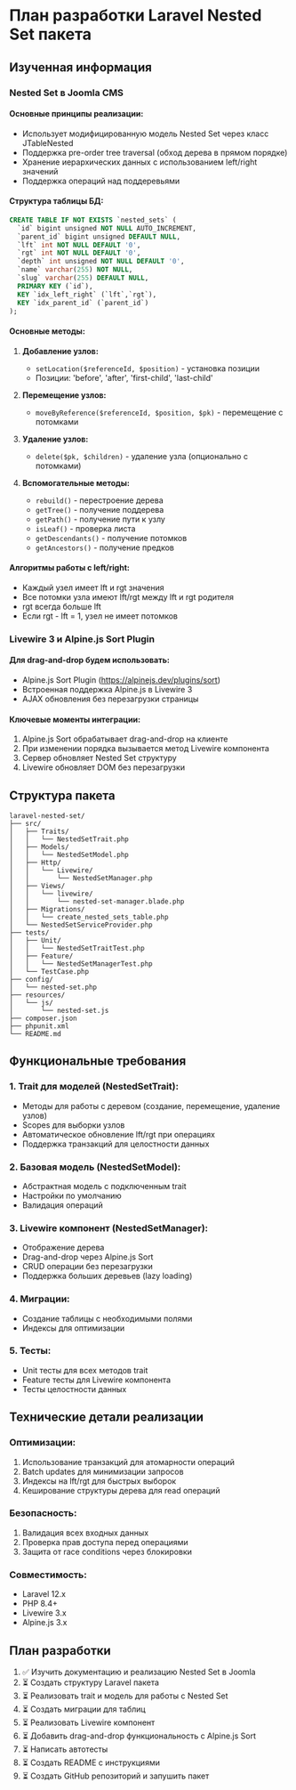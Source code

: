 # План разработки Laravel Nested Set пакета

## Изученная информация

### Nested Set в Joomla CMS

#### Основные принципы реализации:
- Использует модифицированную модель Nested Set через класс JTableNested
- Поддержка pre-order tree traversal (обход дерева в прямом порядке)
- Хранение иерархических данных с использованием left/right значений
- Поддержка операций над поддеревьями

#### Структура таблицы БД:
```sql
CREATE TABLE IF NOT EXISTS `nested_sets` (
  `id` bigint unsigned NOT NULL AUTO_INCREMENT,
  `parent_id` bigint unsigned DEFAULT NULL,
  `lft` int NOT NULL DEFAULT '0',
  `rgt` int NOT NULL DEFAULT '0',
  `depth` int unsigned NOT NULL DEFAULT '0',
  `name` varchar(255) NOT NULL,
  `slug` varchar(255) DEFAULT NULL,
  PRIMARY KEY (`id`),
  KEY `idx_left_right` (`lft`,`rgt`),
  KEY `idx_parent_id` (`parent_id`)
);
```

#### Основные методы:
1. **Добавление узлов:**
   - `setLocation($referenceId, $position)` - установка позиции
   - Позиции: 'before', 'after', 'first-child', 'last-child'

2. **Перемещение узлов:**
   - `moveByReference($referenceId, $position, $pk)` - перемещение с потомками

3. **Удаление узлов:**
   - `delete($pk, $children)` - удаление узла (опционально с потомками)

4. **Вспомогательные методы:**
   - `rebuild()` - перестроение дерева
   - `getTree()` - получение поддерева
   - `getPath()` - получение пути к узлу
   - `isLeaf()` - проверка листа
   - `getDescendants()` - получение потомков
   - `getAncestors()` - получение предков

#### Алгоритмы работы с left/right:
- Каждый узел имеет lft и rgt значения
- Все потомки узла имеют lft/rgt между lft и rgt родителя
- rgt всегда больше lft
- Если rgt - lft = 1, узел не имеет потомков

### Livewire 3 и Alpine.js Sort Plugin

#### Для drag-and-drop будем использовать:
- Alpine.js Sort Plugin (https://alpinejs.dev/plugins/sort)
- Встроенная поддержка Alpine.js в Livewire 3
- AJAX обновления без перезагрузки страницы

#### Ключевые моменты интеграции:
1. Alpine.js Sort обрабатывает drag-and-drop на клиенте
2. При изменении порядка вызывается метод Livewire компонента
3. Сервер обновляет Nested Set структуру
4. Livewire обновляет DOM без перезагрузки

## Структура пакета

```
laravel-nested-set/
├── src/
│   ├── Traits/
│   │   └── NestedSetTrait.php
│   ├── Models/
│   │   └── NestedSetModel.php
│   ├── Http/
│   │   └── Livewire/
│   │       └── NestedSetManager.php
│   ├── Views/
│   │   └── livewire/
│   │       └── nested-set-manager.blade.php
│   ├── Migrations/
│   │   └── create_nested_sets_table.php
│   └── NestedSetServiceProvider.php
├── tests/
│   ├── Unit/
│   │   └── NestedSetTraitTest.php
│   ├── Feature/
│   │   └── NestedSetManagerTest.php
│   └── TestCase.php
├── config/
│   └── nested-set.php
├── resources/
│   └── js/
│       └── nested-set.js
├── composer.json
├── phpunit.xml
└── README.md
```

## Функциональные требования

### 1. Trait для моделей (NestedSetTrait):
- Методы для работы с деревом (создание, перемещение, удаление узлов)
- Scopes для выборки узлов
- Автоматическое обновление lft/rgt при операциях
- Поддержка транзакций для целостности данных

### 2. Базовая модель (NestedSetModel):
- Абстрактная модель с подключенным trait
- Настройки по умолчанию
- Валидация операций

### 3. Livewire компонент (NestedSetManager):
- Отображение дерева
- Drag-and-drop через Alpine.js Sort
- CRUD операции без перезагрузки
- Поддержка больших деревьев (lazy loading)

### 4. Миграции:
- Создание таблицы с необходимыми полями
- Индексы для оптимизации

### 5. Тесты:
- Unit тесты для всех методов trait
- Feature тесты для Livewire компонента
- Тесты целостности данных

## Технические детали реализации

### Оптимизации:
1. Использование транзакций для атомарности операций
2. Batch updates для минимизации запросов
3. Индексы на lft/rgt для быстрых выборок
4. Кеширование структуры дерева для read операций

### Безопасность:
1. Валидация всех входных данных
2. Проверка прав доступа перед операциями
3. Защита от race conditions через блокировки

### Совместимость:
- Laravel 12.x
- PHP 8.4+
- Livewire 3.x
- Alpine.js 3.x

## План разработки

1. ✅ Изучить документацию и реализацию Nested Set в Joomla
2. ⏳ Создать структуру Laravel пакета
3. ⏳ Реализовать trait и модель для работы с Nested Set
4. ⏳ Создать миграции для таблиц
5. ⏳ Реализовать Livewire компонент
6. ⏳ Добавить drag-and-drop функциональность с Alpine.js Sort
7. ⏳ Написать автотесты
8. ⏳ Создать README с инструкциями
9. ⏳ Создать GitHub репозиторий и запушить пакет